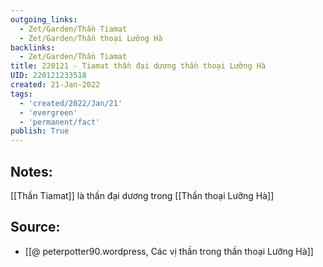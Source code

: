 ```yaml
---
outgoing_links:
  - Zet/Garden/Thần Tiamat
  - Zet/Garden/Thần thoại Lưỡng Hà
backlinks:
  - Zet/Garden/Thần Tiamat
title: 220121 - Tiamat thần đại dương thần thoại Lưỡng Hà
UID: 220121233518
created: 21-Jan-2022
tags:
  - 'created/2022/Jan/21'
  - 'evergreen'
  - 'permanent/fact'
publish: True
---
```

## Notes:
[[Thần Tiamat]] là thần đại dương trong [[Thần thoại Lưỡng Hà]]

## Source:
- [[@ peterpotter90.wordpress, Các vị thần trong thần thoại Lưỡng Hà]]

